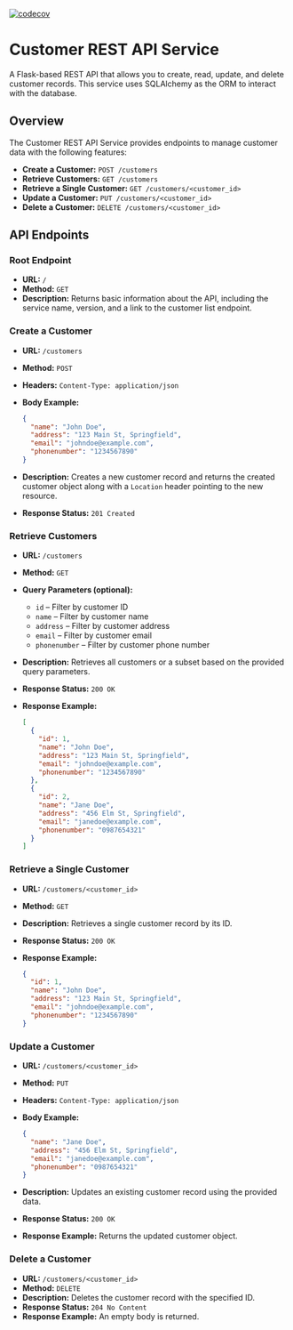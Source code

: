 
[![codecov](https://codecov.io/gh/CSCI-GA-2820-SP25-003/customers/graph/badge.svg?token=92SBP8I9EC)](https://codecov.io/gh/CSCI-GA-2820-SP25-003/customers)

# Customer REST API Service

A Flask-based REST API that allows you to create, read, update, and delete customer records. This service uses SQLAlchemy as the ORM to interact with the database.

## Overview

The Customer REST API Service provides endpoints to manage customer data with the following features:

- **Create a Customer:** `POST /customers`
- **Retrieve Customers:** `GET /customers`
- **Retrieve a Single Customer:** `GET /customers/<customer_id>`
- **Update a Customer:** `PUT /customers/<customer_id>`
- **Delete a Customer:** `DELETE /customers/<customer_id>`

## API Endpoints

### Root Endpoint

- **URL:** `/`
- **Method:** `GET`
- **Description:** Returns basic information about the API, including the service name, version, and a link to the customer list endpoint.

### Create a Customer

- **URL:** `/customers`
- **Method:** `POST`
- **Headers:** `Content-Type: application/json`
- **Body Example:**

  ```json
  {
    "name": "John Doe",
    "address": "123 Main St, Springfield",
    "email": "johndoe@example.com",
    "phonenumber": "1234567890"
  }
  ```

- **Description:** Creates a new customer record and returns the created customer object along with a `Location` header pointing to the new resource.
- **Response Status:** `201 Created`

### Retrieve Customers

- **URL:** `/customers`
- **Method:** `GET`
- **Query Parameters (optional):**
  - `id` – Filter by customer ID
  - `name` – Filter by customer name
  - `address` – Filter by customer address
  - `email` – Filter by customer email
  - `phonenumber` – Filter by customer phone number

- **Description:** Retrieves all customers or a subset based on the provided query parameters.
- **Response Status:** `200 OK`
- **Response Example:**

  ```json
  [
    {
      "id": 1,
      "name": "John Doe",
      "address": "123 Main St, Springfield",
      "email": "johndoe@example.com",
      "phonenumber": "1234567890"
    },
    {
      "id": 2,
      "name": "Jane Doe",
      "address": "456 Elm St, Springfield",
      "email": "janedoe@example.com",
      "phonenumber": "0987654321"
    }
  ]
  ```

### Retrieve a Single Customer

- **URL:** `/customers/<customer_id>`
- **Method:** `GET`
- **Description:** Retrieves a single customer record by its ID.
- **Response Status:** `200 OK`
- **Response Example:**

  ```json
  {
    "id": 1,
    "name": "John Doe",
    "address": "123 Main St, Springfield",
    "email": "johndoe@example.com",
    "phonenumber": "1234567890"
  }
  ```

### Update a Customer

- **URL:** `/customers/<customer_id>`
- **Method:** `PUT`
- **Headers:** `Content-Type: application/json`
- **Body Example:**

  ```json
  {
    "name": "Jane Doe",
    "address": "456 Elm St, Springfield",
    "email": "janedoe@example.com",
    "phonenumber": "0987654321"
  }
  ```

- **Description:** Updates an existing customer record using the provided data.
- **Response Status:** `200 OK`
- **Response Example:** Returns the updated customer object.

### Delete a Customer

- **URL:** `/customers/<customer_id>`
- **Method:** `DELETE`
- **Description:** Deletes the customer record with the specified ID.
- **Response Status:** `204 No Content`
- **Response Example:** An empty body is returned.
